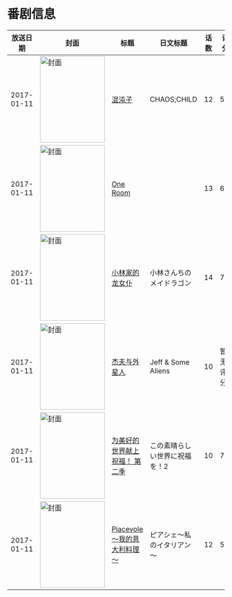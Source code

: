 # 番剧信息

|放送日期|封面|标题|日文标题|话数|评分|评分人数|
|---|---|---|---|---|---|---|
|2017-01-11|<img src="https://lain.bgm.tv/pic/cover/c/84/a6/129805_daA4U.jpg" alt="封面" style="width:150px;height:200px;object-fit:cover;">|[混沌子](https://bangumi.tv/subject/129805)|CHAOS;CHILD|12|5.3|1873人评分|
|2017-01-11|<img src="https://lain.bgm.tv/pic/cover/c/40/69/198395_zRIuN.jpg" alt="封面" style="width:150px;height:200px;object-fit:cover;">|[One Room](https://bangumi.tv/subject/198395)||13|6.7|5349人评分|
|2017-01-11|<img src="https://lain.bgm.tv/pic/cover/c/e9/15/179949_c2j50.jpg" alt="封面" style="width:150px;height:200px;object-fit:cover;">|[小林家的龙女仆](https://bangumi.tv/subject/179949)|小林さんちのメイドラゴン|14|7.4|17388人评分|
|2017-01-11|<img src="https://lain.bgm.tv/pic/cover/c/4c/8f/210281_ra7z4.jpg" alt="封面" style="width:150px;height:200px;object-fit:cover;">|[杰夫与外星人](https://bangumi.tv/subject/210281)|Jeff & Some Aliens|10|暂无评分|少于10人评分|
|2017-01-11|<img src="https://lain.bgm.tv/pic/cover/c/53/e6/174043_Mt8Xb.jpg" alt="封面" style="width:150px;height:200px;object-fit:cover;">|[为美好的世界献上祝福！ 第二季](https://bangumi.tv/subject/174043)|この素晴らしい世界に祝福を！2|10|7.6|14089人评分|
|2017-01-11|<img src="https://lain.bgm.tv/pic/cover/c/1f/b9/185291_tkI6R.jpg" alt="封面" style="width:150px;height:200px;object-fit:cover;">|[Piacevole～我的意大利料理～](https://bangumi.tv/subject/185291)|ピアシェ～私のイタリアン～|12|5.5|101人评分|

